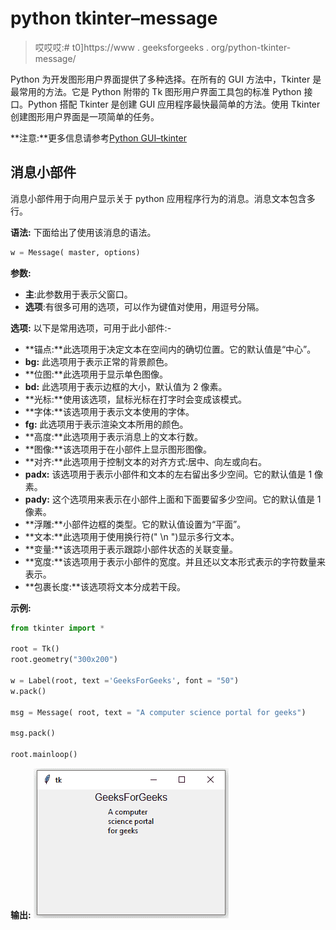 # python tkinter–message

> 哎哎哎:# t0]https://www . geeksforgeeks . org/python-tkinter-message/

Python 为开发图形用户界面提供了多种选择。在所有的 GUI 方法中，Tkinter 是最常用的方法。它是 Python 附带的 Tk 图形用户界面工具包的标准 Python 接口。Python 搭配 Tkinter 是创建 GUI 应用程序最快最简单的方法。使用 Tkinter 创建图形用户界面是一项简单的任务。

**注意:**更多信息请参考[Python GUI–tkinter](https://www.geeksforgeeks.org/python-gui-tkinter/)

## 消息小部件

消息小部件用于向用户显示关于 python 应用程序行为的消息。消息文本包含多行。

**语法:**
下面给出了使用该消息的语法。

```py
w = Message( master, options)
```

**参数:**

*   **主**:此参数用于表示父窗口。
*   **选项**:有很多可用的选项，可以作为键值对使用，用逗号分隔。

**选项:**
以下是常用选项，可用于此小部件:-

*   **锚点:**此选项用于决定文本在空间内的确切位置。它的默认值是“中心”。
*   **bg:** 此选项用于表示正常的背景颜色。
*   **位图:**此选项用于显示单色图像。
*   **bd:** 此选项用于表示边框的大小，默认值为 2 像素。
*   **光标:**使用该选项，鼠标光标在打字时会变成该模式。
*   **字体:**该选项用于表示文本使用的字体。
*   **fg:** 此选项用于表示渲染文本所用的颜色。
*   **高度:**此选项用于表示消息上的文本行数。
*   **图像:**该选项用于在小部件上显示图形图像。
*   **对齐:**此选项用于控制文本的对齐方式:居中、向左或向右。
*   **padx:** 该选项用于表示小部件和文本的左右留出多少空间。它的默认值是 1 像素。
*   **pady:** 这个选项用来表示在小部件上面和下面要留多少空间。它的默认值是 1 像素。
*   **浮雕:**小部件边框的类型。它的默认值设置为“平面”。
*   **文本:**此选项用于使用换行符(" \n ")显示多行文本。
*   **变量:**该选项用于表示跟踪小部件状态的关联变量。
*   **宽度:**该选项用于表示小部件的宽度。并且还以文本形式表示的字符数量来表示。
*   **包裹长度:**该选项将文本分成若干段。

**示例:**

```py
from tkinter import *

root = Tk()
root.geometry("300x200")

w = Label(root, text ='GeeksForGeeks', font = "50") 
w.pack()

msg = Message( root, text = "A computer science portal for geeks")  

msg.pack()  

root.mainloop() 
```

**输出:**
![](img/58117149e6e8ddc0ff2100fe726c90fe.png)
